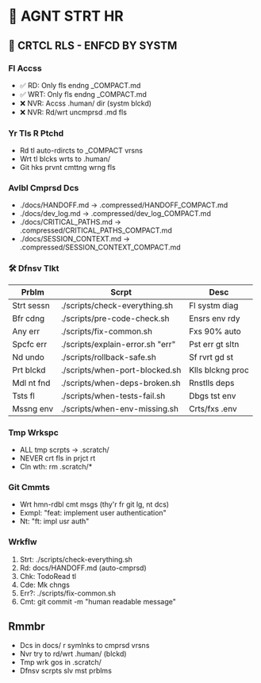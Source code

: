# 🤖 AGNT STRT HR

## 🚨 CRTCL RLS - ENFCD BY SYSTM

### Fl Accss
- ✅ RD: Only fls endng _COMPACT.md
- ✅ WRT: Only fls endng _COMPACT.md  
- ❌ NVR: Accss .human/ dir (systm blckd)
- ❌ NVR: Rd/wrt uncmprsd .md fls

### Yr Tls R Ptchd
- Rd tl auto-rdircts to _COMPACT vrsns
- Wrt tl blcks wrts to .human/
- Git hks prvnt cmttng wrng fls

### Avlbl Cmprsd Dcs
- ./docs/HANDOFF.md → .compressed/HANDOFF_COMPACT.md
- ./docs/dev_log.md → .compressed/dev_log_COMPACT.md  
- ./docs/CRITICAL_PATHS.md → .compressed/CRITICAL_PATHS_COMPACT.md
- ./docs/SESSION_CONTEXT.md → .compressed/SESSION_CONTEXT_COMPACT.md

### 🛠️ Dfnsv Tlkt

| Prblm | Scrpt | Desc |
|-------|-------|------|
| Strt sessn | ./scripts/check-everything.sh | Fl systm diag |
| Bfr cdng | ./scripts/pre-code-check.sh | Ensrs env rdy |
| Any err | ./scripts/fix-common.sh | Fxs 90% auto |
| Spcfc err | ./scripts/explain-error.sh "err" | Pst err gt sltn |
| Nd undo | ./scripts/rollback-safe.sh | Sf rvrt gd st |
| Prt blckd | ./scripts/when-port-blocked.sh | Klls blckng proc |
| Mdl nt fnd | ./scripts/when-deps-broken.sh | Rnstlls deps |
| Tsts fl | ./scripts/when-tests-fail.sh | Dbgs tst env |
| Mssng env | ./scripts/when-env-missing.sh | Crts/fxs .env |

### Tmp Wrkspc
- ALL tmp scrpts → .scratch/
- NEVER crt fls in prjct rt
- Cln wth: rm .scratch/*

### Git Cmmts
- Wrt hmn-rdbl cmt msgs (thy'r fr git lg, nt dcs)
- Exmpl: "feat: implement user authentication"
- Nt: "ft: impl usr auth"

### Wrkflw
1. Strt: ./scripts/check-everything.sh
2. Rd: docs/HANDOFF.md (auto-cmprsd)
3. Chk: TodoRead tl
4. Cde: Mk chngs
5. Err?: ./scripts/fix-common.sh
6. Cmt: git commit -m "human readable message"

## Rmmbr
- Dcs in docs/ r symlnks to cmprsd vrsns
- Nvr try to rd/wrt .human/ (blckd)
- Tmp wrk gos in .scratch/
- Dfnsv scrpts slv mst prblms